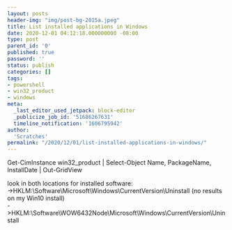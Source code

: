 ```yaml
---
layout: posts
header-img: "img/post-bg-2015a.jpeg"
title: List installed applications in Windows
date: 2020-12-01 04:12:18.000000000 -08:00
type: post
parent_id: '0'
published: true
password: ''
status: publish
categories: []
tags:
- powershell
- win32_product
- windows
meta:
  _last_editor_used_jetpack: block-editor
  _publicize_job_id: '51686267631'
  timeline_notification: '1606795942'
author:
  'Scratches'
permalink: "/2020/12/01/list-installed-applications-in-windows/"
---
```


<p>Get-CimInstance win32_product | Select-Object Name, PackageName, InstallDate | Out-GridView</p>




<p>look in both locations for installed software:<br />-&gt;HKLM:\Software\Microsoft\Windows\CurrentVersion\Uninstall (no results on my Win10 install)<br />-&gt;HKLM:\Software\WOW6432Node\Microsoft\Windows\CurrentVersion\Uninstall</p>

